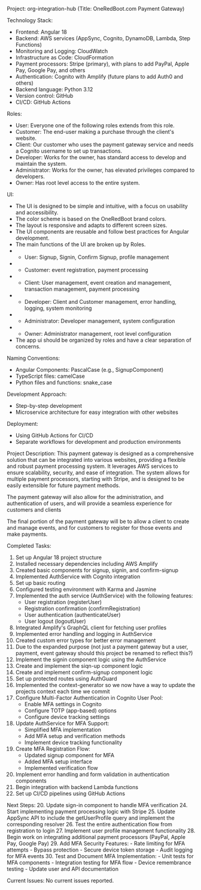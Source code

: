 Project: org-integration-hub (Title: OneRedBoot.com Payment Gateway)

Technology Stack:
- Frontend: Angular 18
- Backend: AWS services (AppSync, Cognito, DynamoDB, Lambda, Step Functions)
- Monitoring and Logging: CloudWatch
- Infrastructure as Code: CloudFormation
- Payment processors: Stripe (primary), with plans to add PayPal, Apple Pay, Google Pay, and others
- Authentication: Cognito with Amplify (future plans to add Auth0 and others)
- Backend language: Python 3.12
- Version control: GitHub
- CI/CD: GitHub Actions

Roles:
- User: Everyone one of the following roles extends from this role.
- Customer: The end-user making a purchase through the client's website.
- Client: Our customer who uses the payment gateway service and needs a Cognito username to set up transactions.
- Developer: Works for the owner, has standard access to develop and maintain the system.
- Administrator: Works for the owner, has elevated privileges compared to developers.
- Owner: Has root level access to the entire system.

UI:
- The UI is designed to be simple and intuitive, with a focus on usability and accessibility.
- The color scheme is based on the OneRedBoot brand colors.
- The layout is responsive and adapts to different screen sizes.
- The UI components are reusable and follow best practices for Angular development.
- The main functions of the UI are broken up by Roles.
- - User: Signup, Signin, Confirm Signup, profile management
- - Customer: event registration, payment processing
- - Client: User management, event creation and management, transaction management, payment processing
- - Developer: Client and Customer management, error handling, logging, system monitoring
- - Administrator: Developer management, system configuration
- - Owner: Administrator management, root level configuration
- The app ui should be organized by roles and have a clear separation of concerns.

Naming Conventions:
- Angular Components: PascalCase (e.g., SignupComponent)
- TypeScript files: camelCase
- Python files and functions: snake_case

Development Approach:
- Step-by-step development
- Microservice architecture for easy integration with other websites

Deployment:
- Using GitHub Actions for CI/CD
- Separate workflows for development and production environments

Project Description:
This payment gateway is designed as a comprehensive solution that can be integrated into various websites, providing a flexible and robust payment
 processing system. It leverages AWS services to ensure scalability, security, and ease of integration. The system allows for multiple
 payment processors, starting with Stripe, and is designed to be easily extensible for future payment methods.

The payment gateway will also allow for the administration, and authentication of users, and will provide a seamless experience for customers and clients

The final portion of the payment gateway will be to allow a client to create and manage events, and for customers to register for those events and make payments.

Completed Tasks:
1. Set up Angular 18 project structure
2. Installed necessary dependencies including AWS Amplify
3. Created basic components for signup, signin, and confirm-signup
4. Implemented AuthService with Cognito integration
5. Set up basic routing
6. Configured testing environment with Karma and Jasmine
7. Implemented the auth service (AuthService) with the following features:
    - User registration (registerUser)
    - Registration confirmation (confirmRegistration)
    - User authentication (authenticateUser)
    - User logout (logoutUser)
8. Integrated Amplify's GraphQL client for fetching user profiles
9. Implemented error handling and logging in AuthService
10. Created custom error types for better error management
11. Due to the expanded purpose (not just a payment gateway but a user, payment, event gateway should this project be renamed to reflect this?)
12. Implement the signin component logic using the AuthService
13. Create and implement the siqn-up component logic
14. Create and implement confirm-signup component logic
15. Set up protected routes using AuthGuard
16. Implemented the context-generator so we now have a way to update the projects context each time we commit
17. Configure Multi-Factor Authentication in Cognito User Pool:
    - Enable MFA settings in Cognito
    - Configure TOTP (app-based) options
    - Configure device tracking settings
18. Update AuthService for MFA Support:
    - Simplified MFA implementation
    - Add MFA setup and verification methods
    - Implement device tracking functionality
19. Create MFA Registration Flow:
    - Updated signup component for MFA
    - Added MFA setup interface
    - Implemented verification flow
21. Implement error handling and form validation in authentication components
22. Begin integration with backend Lambda functions
23. Set up CI/CD pipelines using GitHub Actions

Next Steps:
20. Update sign-in component to handle MFA verification
24. Start implementing payment processing logic with Stripe
25. Update AppSync API to include the getUserProfile query and implement the corresponding resolver
26. Test the entire authentication flow from registration to login
27. Implement user profile management functionality
28. Begin work on integrating additional payment processors (PayPal, Apple Pay, Google Pay)
29. Add MFA Security Features:
    - Rate limiting for MFA attempts
    - Bypass protection
    - Secure device token storage
    - Audit logging for MFA events
30. Test and Document MFA Implementation:
    - Unit tests for MFA components
    - Integration testing for MFA flow
    - Device remembrance testing
    - Update user and API documentation

Current Issues:
No current issues reported.

